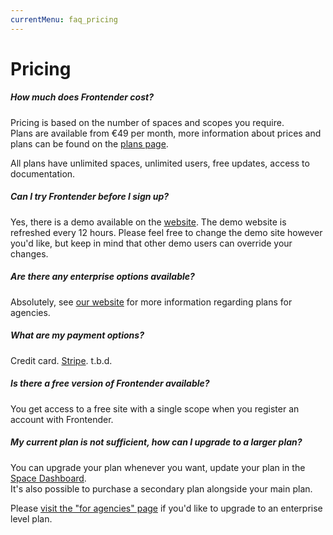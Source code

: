 ```yaml
---
currentMenu: faq_pricing
---
```


# Pricing
##### How much does Frontender cost?
Pricing is based on the number of spaces and scopes you require.  
Plans are available from €49 per month, more information about prices and plans can be found on the <a href="https://getfrontender.com/pricing" target="&#95;blank" rel="nofollow">plans page</a>.

All plans have unlimited spaces, unlimited users, free updates, access to documentation.

##### Can I try Frontender before I sign up?
Yes, there is a demo available on the <a href="https://getfrontender.com" target="&#95;blank" rel="nofollow">website</a>. The demo website is refreshed every 12 hours. Please feel free to change the demo site however you'd like, but keep in mind that other demo users can override your changes.

##### Are there any enterprise options available?
Absolutely, see <a href="https://getfrontender.com/for-agencies" target="&#95;blank" rel="nofollow">our website</a> for more information regarding plans for agencies.

##### What are my payment options?
<!-- @TODO Verify -->
Credit card. <a href="https://stripe.com/gb" target="&#95;blank" rel="nofollow">Stripe</a>. t.b.d.


##### Is there a free version of Frontender available?
<!-- @TODO Verify -->
You get access to a free site with a single scope when you register an account with Frontender.

##### My current plan is not sufficient, how can I upgrade to a larger plan?
You can upgrade your plan whenever you want, update your plan in the <a href="https://mygetfrontender.com" target="&#95;blank" rel="nofollow">Space Dashboard</a>.  
It's also possible to purchase a secondary plan alongside your main plan.

Please <a href="https://getfrontender.com/for-agencies" target="&#95;blank" rel="nofollow">visit the "for agencies" page</a> if you'd like to upgrade to an enterprise level plan.
